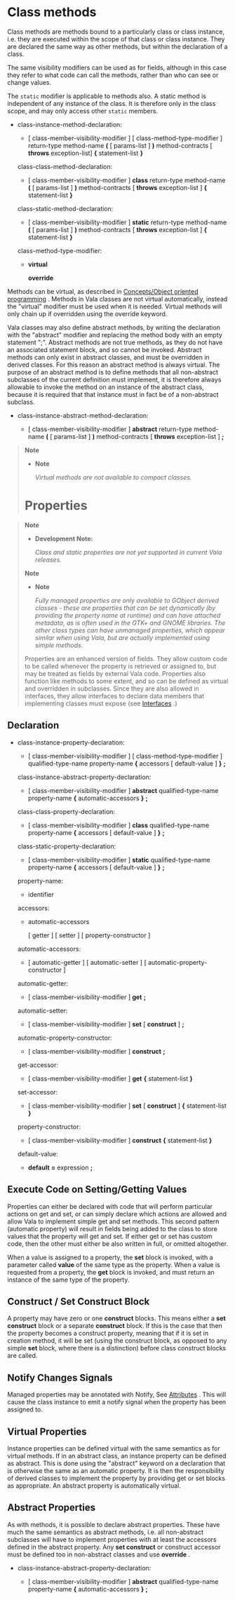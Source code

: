 

Class methods
=============

Class methods are methods bound to a particularly class or class instance, i.e. they are executed within the scope of that class or class instance. They are declared the same way as other methods, but within the declaration of a class.

The same visibility modifiers can be used as for fields, although in this case they refer to what code can call the methods, rather than who can see or change values.

The `static` modifier is applicable to methods also. A static method is independent of any instance of the class. It is therefore only in the class scope, and may only access other `static` members.

-   class-instance-method-declaration:

    -   [ class-member-visibility-modifier ] [
        class-method-type-modifier ] return-type method-name **(** [
        params-list ] **)** method-contracts [ **throws**
        exception-list] **{** statement-list **}**

    class-class-method-declaration:

    -   [ class-member-visibility-modifier ] **class** return-type
        method-name **(** [ params-list ] **)** method-contracts [
        **throws** exception-list ] **{** statement-list **}**

    class-static-method-declaration:

    -   [ class-member-visibility-modifier ] **static** return-type
        method-name **(** [ params-list ] **)** method-contracts [
        **throws** exception-list ] **{** statement-list **}**

    class-method-type-modifier:

    -   **virtual**

        **override**

Methods can be virtual, as described in [Concepts/Object oriented programming](http://wiki.gnome.org/action/show/Projects/Vala/Manual/Export/Vala/Manual/Concepts#Object_oriented_programming)
. Methods in Vala classes are not virtual automatically, instead the
"virtual" modifier must be used when it is needed. Virtual methods will only chain up if overridden using the override keyword.

Vala classes may also define abstract methods, by writing the declaration with the "abstract" modifier and replacing the method body with an empty statement ";". Abstract methods are not true methods, as they do not have an associated statement block, and so cannot be invoked. Abstract methods can only exist in abstract classes, and must be overridden in derived classes. For this reason an abstract method is always virtual. The purpose of an abstract method is to define methods that all non-abstract subclasses of the current definition must implement, it is therefore always allowable to invoke the method on an instance of the abstract class, because it is required that that instance must in fact be of a non-abstract subclass.

-   class-instance-abstract-method-declaration:

    -   [ class-member-visibility-modifier ] **abstract** return-type
        method-name **(** [ params-list ] **)** method-contracts [
        **throws** exception-list ] **;**

> **Note**
>
> -   **Note**
>
>     *Virtual methods are not available to compact classes.*
>
> Properties
> ==========

> **Note**
>
> -   **Development Note:**
>
>     *Class and static properties are not yet supported in current Vala
>     releases.*
>
> **Note**
>
> -   **Note**
>
>     *Fully managed properties are only available to GObject derived
>     classes - these are properties that can be set dynamically (by
>     providing the property name at runtime) and can have attached
>     metadata, as is often used in the GTK+ and GNOME libraries. The
>     other class types can have unmanaged properties, which appear
>     similar when using Vala, but are actually implemented using simple
>     methods.*
>
> Properties are an enhanced version of fields. They allow custom code
> to be called whenever the property is retrieved or assigned to, but
> may be treated as fields by external Vala code. Properties also
> function like methods to some extent, and so can be defined as virtual
> and overridden in subclasses. Since they are also allowed in
> interfaces, they allow interfaces to declare data members that
> implementing classes must expose (see
> [Interfaces](http://wiki.gnome.org/action/show/Projects/Vala/Manual/Export/Vala/Manual/Interfaces#)
> .)



Declaration
-----------

-   class-instance-property-declaration:

    -   [ class-member-visibility-modifier ] [
        class-method-type-modifier ] qualified-type-name property-name
        **{** accessors [ default-value ] **}** **;**

    class-instance-abstract-property-declaration:

    -   [ class-member-visibility-modifier ] **abstract**
        qualified-type-name property-name **{** automatic-accessors
        **}** **;**

    class-class-property-declaration:

    -   [ class-member-visibility-modifier ] **class**
        qualified-type-name property-name **{** accessors [
        default-value ] **}** **;**

    class-static-property-declaration:

    -   [ class-member-visibility-modifier ] **static**
        qualified-type-name property-name **{** accessors [
        default-value ] **}** **;**

    property-name:

    -   identifier

    accessors:

    -   automatic-accessors

        [ getter ] [ setter ] [ property-constructor ]

    automatic-accessors:

    -   [ automatic-getter ] [ automatic-setter ] [
        automatic-property-constructor ]

    automatic-getter:

    -   [ class-member-visibility-modifier ] **get** **;**

    automatic-setter:

    -   [ class-member-visibility-modifier ] **set** [ **construct** ]
        **;**

    automatic-property-constructor:

    -   [ class-member-visibility-modifier ] **construct** **;**

    get-accessor:

    -   [ class-member-visibility-modifier ] **get** **{**
        statement-list **}**

    set-accessor:

    -   [ class-member-visibility-modifier ] **set** [ **construct** ]
        **{** statement-list **}**

    property-constructor:

    -   [ class-member-visibility-modifier ] **construct** **{**
        statement-list **}**

    default-value:

    -   **default** **=** expression **;**




Execute Code on Setting/Getting Values
--------------------------------------

Properties can either be declared with code that will perform particular actions on get and set, or can simply declare which actions are allowed and allow Vala to implement simple get and set methods. This second pattern (automatic property) will result in fields being added to the class to store values that the property will get and set. If either get or set has custom code, then the other must either be also written in full, or omitted altogether.

When a value is assigned to a property, the **set** block is invoked,
with a parameter called **value** of the same type as the property. When a value is requested from a property, the **get** block is invoked, and must return an instance of the same type of the property.




Construct / Set Construct Block
-------------------------------

A property may have zero or one **construct** blocks. This means either a **set construct** block or a separate **construct** block. If this is the case that then the property becomes a construct property, meaning that if it is set in creation method, it will be set (using the construct block, as opposed to any simple **set** block, where there is a distinction) before class construct blocks are called.




Notify Changes Signals
----------------------

Managed properties may be annotated with Notify, See
[Attributes](http://wiki.gnome.org/action/show/Projects/Vala/Manual/Export/Vala/Manual/Attributes#)
. This will cause the class instance to emit a notify signal when the property has been assigned to.




Virtual Properties
------------------

Instance properties can be defined virtual with the same semantics as for virtual methods. If in an abstract class, an instance property can be defined as abstract. This is done using the "abstract" keyword on a declaration that is otherwise the same as an automatic property. It is then the responsibility of derived classes to implement the property by providing get or set blocks as appropriate. An abstract property is automatically virtual.




Abstract Properties
-------------------

As with methods, it is possible to declare abstract properties. These have much the same semantics as abstract methods, i.e. all non-abstract subclasses will have to implement properties with at least the accessors defined in the abstract property. Any **set construct** or construct accessor must be defined too in non-abstract classes and use
**override** .

-   class-instance-abstract-property-declaration:

    -   [ class-member-visibility-modifier ] **abstract**
        qualified-type-name property-name **{** automatic-accessors
        **}** **;**


